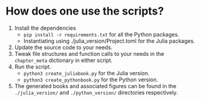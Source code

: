 # How does one use the scripts?

1. Install the dependencies
    - `pip install -r requirements.txt` for all the Python packages.
    - Instantiating using ./julia_version/Project.toml for the Julia packages.
2. Update the source code to your needs.
3. Tweak file structures and function calls to your needs in the `chapter_meta` dictionary in either script.
4. Run the script.
    - `python3 create_juliabook.py` for the Julia version.
    - `python3 create_pythonbook.py` for the Python version.
5. The generated books and associated figures can be found in the `./julia_version/` and `./python_version/` directories respectively.